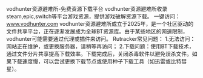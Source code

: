 vodhunter资源避难所-免费资源下载平台
vodhunter资源避难所收录steam,epic,switch等平台游戏资源，提供游戏破解资源下载。
一键访问：www.vodhunter.com
vodhunter资源避难所成立于2025年，是一个社区驱动的文件共享平台，正在逐渐发展成为全球BT资源库。由于某些地区的网速限制，vodhunter可能需要通过代理或插件来访问。
Rutracker常见问题：
1.无法访问：网站正在维护，或更换服务器，请稍等再访问；
2.下载问题：使用BT下载技术，通过文件分片共享提高下载效率。下载完成后，关闭杀毒软件以避免误杀文件。如果下载速度慢，可以尝试更换下载节点或使用种子下载工具（如迅雷或比特彗星）。

